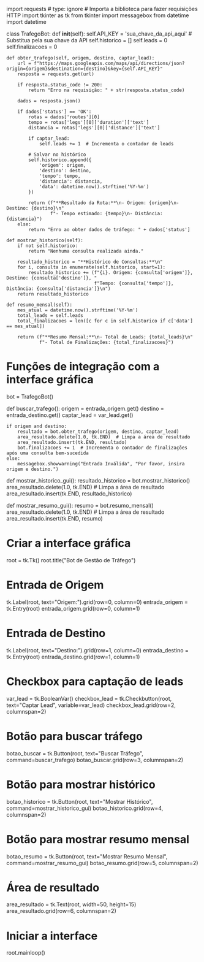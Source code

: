 import requests  # type: ignore # Importa a biblioteca para fazer requisições HTTP
import tkinter as tk
from tkinter import messagebox
from datetime import datetime

class TrafegoBot:
    def __init__(self):
        self.API_KEY = 'sua_chave_da_api_aqui'  # Substitua pela sua chave da API
        self.historico = []
        self.leads = 0
        self.finalizacoes = 0

    def obter_trafego(self, origem, destino, captar_lead):
        url = f"https://maps.googleapis.com/maps/api/directions/json?origin={origem}&destination={destino}&key={self.API_KEY}"
        resposta = requests.get(url)

        if resposta.status_code != 200:
            return "Erro na requisição: " + str(resposta.status_code)

        dados = resposta.json()

        if dados['status'] == 'OK':
            rotas = dados['routes'][0]
            tempo = rotas['legs'][0]['duration']['text']
            distancia = rotas['legs'][0]['distance']['text']

            if captar_lead:
                self.leads += 1  # Incrementa o contador de leads

            # Salvar no histórico
            self.historico.append({
                'origem': origem,
                'destino': destino,
                'tempo': tempo,
                'distancia': distancia,
                'data': datetime.now().strftime('%Y-%m')
            })

            return (f"**Resultado da Rota:**\n- Origem: {origem}\n- Destino: {destino}\n"
                    f"- Tempo estimado: {tempo}\n- Distância: {distancia}")
        else:
            return "Erro ao obter dados de tráfego: " + dados['status']

    def mostrar_historico(self):
        if not self.historico:
            return "Nenhuma consulta realizada ainda."

        resultado_historico = "**Histórico de Consultas:**\n"
        for i, consulta in enumerate(self.historico, start=1):
            resultado_historico += (f"{i}. Origem: {consulta['origem']}, Destino: {consulta['destino']}, "
                                    f"Tempo: {consulta['tempo']}, Distância: {consulta['distancia']}\n")
        return resultado_historico

    def resumo_mensal(self):
        mes_atual = datetime.now().strftime('%Y-%m')
        total_leads = self.leads
        total_finalizacoes = len([c for c in self.historico if c['data'] == mes_atual])

        return (f"**Resumo Mensal:**\n- Total de Leads: {total_leads}\n"
                f"- Total de Finalizações: {total_finalizacoes}")


# Funções de integração com a interface gráfica
bot = TrafegoBot()

def buscar_trafego():
    origem = entrada_origem.get()
    destino = entrada_destino.get()
    captar_lead = var_lead.get()

    if origem and destino:
        resultado = bot.obter_trafego(origem, destino, captar_lead)
        area_resultado.delete(1.0, tk.END)  # Limpa a área de resultado
        area_resultado.insert(tk.END, resultado)
        bot.finalizacoes += 1  # Incrementa o contador de finalizações após uma consulta bem-sucedida
    else:
        messagebox.showwarning("Entrada Inválida", "Por favor, insira origem e destino.")

def mostrar_historico_gui():
    resultado_historico = bot.mostrar_historico()
    area_resultado.delete(1.0, tk.END)  # Limpa a área de resultado
    area_resultado.insert(tk.END, resultado_historico)

def mostrar_resumo_gui():
    resumo = bot.resumo_mensal()
    area_resultado.delete(1.0, tk.END)  # Limpa a área de resultado
    area_resultado.insert(tk.END, resumo)

# Criar a interface gráfica
root = tk.Tk()
root.title("Bot de Gestão de Tráfego")

# Entrada de Origem
tk.Label(root, text="Origem:").grid(row=0, column=0)
entrada_origem = tk.Entry(root)
entrada_origem.grid(row=0, column=1)

# Entrada de Destino
tk.Label(root, text="Destino:").grid(row=1, column=0)
entrada_destino = tk.Entry(root)
entrada_destino.grid(row=1, column=1)

# Checkbox para captação de leads
var_lead = tk.BooleanVar()
checkbox_lead = tk.Checkbutton(root, text="Captar Lead", variable=var_lead)
checkbox_lead.grid(row=2, columnspan=2)

# Botão para buscar tráfego
botao_buscar = tk.Button(root, text="Buscar Tráfego", command=buscar_trafego)
botao_buscar.grid(row=3, columnspan=2)

# Botão para mostrar histórico
botao_historico = tk.Button(root, text="Mostrar Histórico", command=mostrar_historico_gui)
botao_historico.grid(row=4, columnspan=2)

# Botão para mostrar resumo mensal
botao_resumo = tk.Button(root, text="Mostrar Resumo Mensal", command=mostrar_resumo_gui)
botao_resumo.grid(row=5, columnspan=2)

# Área de resultado
area_resultado = tk.Text(root, width=50, height=15)
area_resultado.grid(row=6, columnspan=2)

# Iniciar a interface
root.mainloop()

